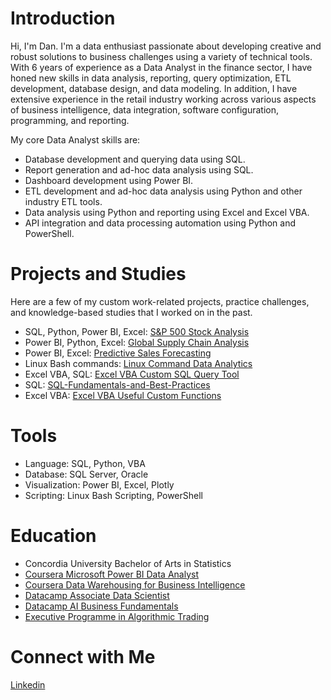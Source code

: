 # Introduction

Hi, I'm Dan. I'm a data enthusiast passionate about developing creative and robust solutions to business challenges using a variety of technical tools. With 6 years of experience as a Data Analyst in the finance sector, I have honed new skills in data analysis, reporting, query optimization, ETL development, database design, and data modeling. In addition, I have extensive experience in the retail industry working across various aspects of business intelligence, data integration, software configuration, programming, and reporting. 

My core Data Analyst skills are:

* Database development and querying data using SQL.
* Report generation and ad-hoc data analysis using SQL.
* Dashboard development using Power BI.
* ETL development and ad-hoc data analysis using Python and other industry ETL tools.
* Data analysis using Python and reporting using Excel and Excel VBA.
* API integration and data processing automation using Python and PowerShell.

# Projects and Studies

Here are a few of my custom work-related projects, practice challenges, and knowledge-based studies that I worked on in the past.

* SQL, Python, Power BI, Excel: [S&P 500 Stock Analysis](https://github.com/danvuk567/SP500-Stock-Analysis)
* Power BI, Python, Excel: [Global Supply Chain Analysis](https://github.com/danvuk567/Global-Supply-Chain-Analysis)
* Power BI, Excel: [Predictive Sales Forecasting](https://github.com/danvuk567/Predictive-Sales-Forecasting)
* Linux Bash commands: [Linux Command Data Analytics](https://github.com/danvuk567/Linux-Command-Data-Analytics)
* Excel VBA, SQL: [Excel VBA Custom SQL Query Tool](https://github.com/danvuk567/Excel_VBA-Custom-SQL-Query-Tool)
* SQL: [SQL-Fundamentals-and-Best-Practices](https://github.com/danvuk567/SQL-Fundamentals-and-Best-Practices)
* Excel VBA: [Excel VBA Useful Custom Functions](https://github.com/danvuk567/Excel_VBA-Useful-Custom-Functions)

#  Tools

* Language: SQL, Python, VBA
* Database: SQL Server, Oracle
* Visualization: Power BI, Excel, Plotly
* Scripting: Linux Bash Scripting, PowerShell

# Education

* Concordia University Bachelor of Arts in Statistics
* [Coursera Microsoft Power BI Data Analyst](https://www.coursera.org/account/accomplishments/specialization/certificate/N9DA5MVENNXH)
* [Coursera Data Warehousing for Business Intelligence](https://www.coursera.org/account/accomplishments/specialization/FJ7WBPQJJZL8)
* [Datacamp Associate Data Scientist](https://www.datacamp.com/completed/statement-of-accomplishment/track/5b8c8647048f9150e6ce597a98544a9ecb6009e3)
* [Datacamp AI Business Fundamentals](https://www.datacamp.com/completed/statement-of-accomplishment/track/dbc64a8fcb55c097ea31f7e396dd1f19864c4e2c)
* [Executive Programme in Algorithmic Trading](https://www.credential.net/daf2b3eb-8485-415d-94c7-19264059a51a#gs.gsa1g1)

# Connect with Me

[Linkedin](https://www.linkedin.com/in/danvukota/)

  

